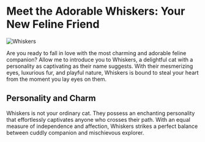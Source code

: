 # Meet the Adorable Whiskers: Your New Feline Friend

![Whiskers](https://example.com/whiskers.jpg)

Are you ready to fall in love with the most charming and adorable feline companion? Allow me to introduce you to Whiskers, a delightful cat with a personality as captivating as their name suggests. With their mesmerizing eyes, luxurious fur, and playful nature, Whiskers is bound to steal your heart from the moment you lay eyes on them.

## Personality and Charm

Whiskers is not your ordinary cat. They possess an enchanting personality that effortlessly captivates anyone who crosses their path. With an equal measure of independence and affection, Whiskers strikes a perfect balance between cuddly companion and mischievous explorer.


